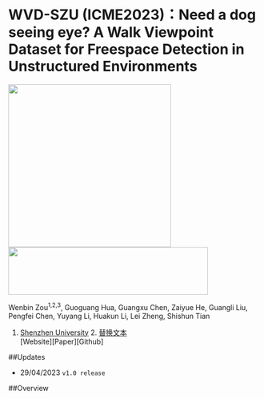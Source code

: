 # WVD-SZU (ICME2023)：Need a dog seeing eye? A Walk Viewpoint Dataset for Freespace Detection in Unstructured Environments
<img src="https://www.szu.edu.cn/images/logo_03.png" width="325" > <img src="http://iip.szu.edu.cn/uploads/admin/202010/5f866c5e7eb7e.jpg" width="399" height="95">

Wenbin Zou<sup>1,2,3</sup>, Guoguang Hua, Guangxu Chen, Zaiyue He, Guangli Liu, Pengfei Chen, Yuyang Li, Huakun Li, Lei Zheng, Shishun Tian <br>

1. [Shenzhen University](https://www.szu.edu.cn/)  2. [替换文本](https://www.baidu.com/)   <br>
[Website][Paper][Github]


##Updates
* 29/04/2023 `v1.0 release`

##Overview
